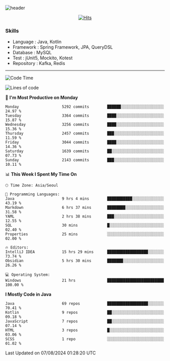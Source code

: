 <!-- Github Profile Readme로 프로필 꾸미기 : https://zzsza.github.io/development/2020/07/10/make-github-profile-readme/ -->

<!-- github theme -->
  <!-- 
    ![header](https://capsule-render.vercel.app/api?type=slice&color=e0f0e3&height=150&section=header&text=beasy&fontSize=45)
  -->
  ![header](https://capsule-render.vercel.app/api?type=soft&color=e0f0e3&height=150&section=header&text=Choi-YongSeok&fontSize=55&animation=twinkling)


<!-- hits count : https://hits.seeyoufarm.com/ -->
<div align=center>
    
  [![Hits](https://hits.seeyoufarm.com/api/count/incr/badge.svg?url=https%3A%2F%2Fgithub.com%2Fchoi-ys&count_bg=%2379C83D&title_bg=%23555555&icon=&icon_color=%23E7E7E7&title=hits&edge_flat=false)](https://hits.seeyoufarm.com)

</div>


<!-- Committed Top Lang -->
<div align=center>
</div>


### Skills
 - Language : Java, Kotlin
 - Framework : Spring Framework, JPA, QueryDSL
 - Database : MySQL
 - Test : jUnit5, Mockito, Kotest
 - Repository : Kafka, Redis

---

<!--START_SECTION:waka-->
![Code Time](http://img.shields.io/badge/Code%20Time-4%2C266%20hrs%2052%20mins-blue)

![Lines of code](https://img.shields.io/badge/From%20Hello%20World%20I%27ve%20Written-14.9%20million%20lines%20of%20code-blue)

📅 **I'm Most Productive on Monday** 

```text
Monday                   5292 commits        ██████░░░░░░░░░░░░░░░░░░░   24.97 % 
Tuesday                  3364 commits        ████░░░░░░░░░░░░░░░░░░░░░   15.87 % 
Wednesday                3256 commits        ████░░░░░░░░░░░░░░░░░░░░░   15.36 % 
Thursday                 2457 commits        ███░░░░░░░░░░░░░░░░░░░░░░   11.59 % 
Friday                   3044 commits        ████░░░░░░░░░░░░░░░░░░░░░   14.36 % 
Saturday                 1639 commits        ██░░░░░░░░░░░░░░░░░░░░░░░   07.73 % 
Sunday                   2143 commits        ███░░░░░░░░░░░░░░░░░░░░░░   10.11 % 
```


📊 **This Week I Spent My Time On** 

```text
🕑︎ Time Zone: Asia/Seoul

💬 Programming Languages: 
Java                     9 hrs 4 mins        ███████████░░░░░░░░░░░░░░   43.19 % 
Markdown                 6 hrs 37 mins       ████████░░░░░░░░░░░░░░░░░   31.58 % 
YAML                     2 hrs 38 mins       ███░░░░░░░░░░░░░░░░░░░░░░   12.55 % 
SQL                      30 mins             █░░░░░░░░░░░░░░░░░░░░░░░░   02.40 % 
Properties               25 mins             ░░░░░░░░░░░░░░░░░░░░░░░░░   02.00 % 

🔥 Editors: 
IntelliJ IDEA            15 hrs 29 mins      ██████████████████░░░░░░░   73.74 % 
Obsidian                 5 hrs 30 mins       ███████░░░░░░░░░░░░░░░░░░   26.26 % 

💻 Operating System: 
Windows                  21 hrs              █████████████████████████   100.00 % 
```

**I Mostly Code in Java** 

```text
Java                     69 repos            ██████████████████░░░░░░░   70.41 % 
Kotlin                   9 repos             ██░░░░░░░░░░░░░░░░░░░░░░░   09.18 % 
JavaScript               7 repos             ██░░░░░░░░░░░░░░░░░░░░░░░   07.14 % 
HTML                     3 repos             █░░░░░░░░░░░░░░░░░░░░░░░░   03.06 % 
SCSS                     1 repo              ░░░░░░░░░░░░░░░░░░░░░░░░░   01.02 % 
```




 Last Updated on 07/08/2024 01:28:20 UTC
<!--END_SECTION:waka-->

<!-- 
![footer](https://capsule-render.vercel.app/api?section=footer&type=slice&color=e0f0e3)
-->

